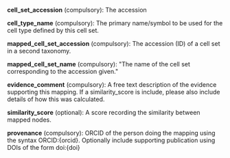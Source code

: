

**cell_set_accession** (compulsory):  The accession 

**cell_type_name** (compulsory): The primary name/symbol to be used for the cell type defined by this cell set.

**mapped_cell_set_accession** (compulsory): The accession (ID) of a cell set in a second taxonomy.
   
**mapped_cell_set_name** (compulsory): "The name of the cell set corresponding to the accession given."

**evidence_comment** (compulsory): A free text description of the evidence supporting this mapping. 
                      If a similarity_score is include, please also include details of how this was calculated.
                      
**similarity_score** (optional): A score recording the similarity between mapped nodes.

**provenance** (compulsory): ORCID of the person doing the mapping using the syntax ORCID:{orcid}.
               Optionally include supporting publication using DOIs of the form doi:{doi}
               
               
